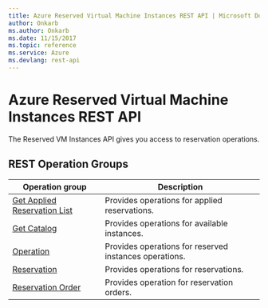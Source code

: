 ```yaml
---
title: Azure Reserved Virtual Machine Instances REST API | Microsoft Docs
author: Onkarb
ms.author: Onkarb
ms.date: 11/15/2017
ms.topic: reference
ms.service: Azure
ms.devlang: rest-api
---
```


# Azure Reserved Virtual Machine Instances REST API

The Reserved VM Instances API gives you access to reservation operations.

## REST Operation Groups

| Operation group | Description                                                        |
|-----------------|--------------------------------------------------------------------|
| [Get Applied Reservation List](xref:management.azure.com.reserved-vm-instances.getappliedreservationlist) | Provides operations for applied reservations. |
| [Get Catalog](xref:management.azure.com.reserved-vm-instances.getcatalog) | Provides operations for available instances. |
| [Operation](xref:management.azure.com.reserved-vm-instances.operation) | Provides operations for reserved instances operations. |
| [Reservation](xref:management.azure.com.reserved-vm-instances.reservation) | Provides operations for reservations. |
| [Reservation Order](xref:management.azure.com.reserved-vm-instances.reservationorder) | Provides operation for reservation orders. |